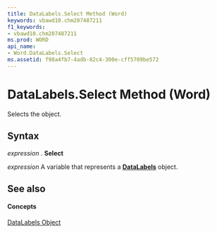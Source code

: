 ```yaml
---
title: DataLabels.Select Method (Word)
keywords: vbawd10.chm207487211
f1_keywords:
- vbawd10.chm207487211
ms.prod: WORD
api_name:
- Word.DataLabels.Select
ms.assetid: f98a4fb7-4adb-82c4-300e-cff5709be572
---
```



# DataLabels.Select Method (Word)

Selects the object.


## Syntax

 _expression_ . **Select**

 _expression_ A variable that represents a **[DataLabels](datalabels-object-word.md)** object.


## See also


#### Concepts


[DataLabels Object](datalabels-object-word.md)

